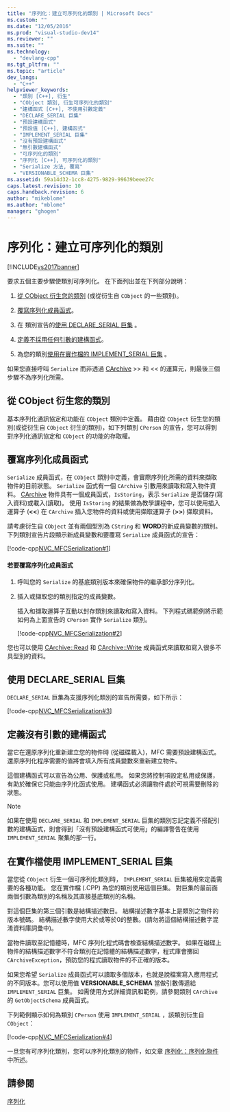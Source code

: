 ```yaml
---
title: "序列化：建立可序列化的類別 | Microsoft Docs"
ms.custom: ""
ms.date: "12/05/2016"
ms.prod: "visual-studio-dev14"
ms.reviewer: ""
ms.suite: ""
ms.technology: 
  - "devlang-cpp"
ms.tgt_pltfrm: ""
ms.topic: "article"
dev_langs: 
  - "C++"
helpviewer_keywords: 
  - "類別 [C++], 衍生"
  - "CObject 類別, 衍生可序列化的類別"
  - "建構函式 [C++], 不使用引數定義"
  - "DECLARE_SERIAL 巨集"
  - "預設建構函式"
  - "預設值 [C++], 建構函式"
  - "IMPLEMENT_SERIAL 巨集"
  - "沒有預設建構函式"
  - "無引數建構函式"
  - "可序列化的類別"
  - "序列化 [C++], 可序列化的類別"
  - "Serialize 方法, 覆寫"
  - "VERSIONABLE_SCHEMA 巨集"
ms.assetid: 59a14d32-1cc8-4275-9829-99639beee27c
caps.latest.revision: 10
caps.handback.revision: 6
author: "mikeblome"
ms.author: "mblome"
manager: "ghogen"
---
```

# 序列化：建立可序列化的類別
[!INCLUDE[vs2017banner](../assembler/inline/includes/vs2017banner.md)]

要求五個主要步驟使類別可序列化。  在下面列出並在下列部分說明：  
  
1.  [從 CObject 衍生您的類別](#_core_deriving_your_class_from_cobject) \(或從衍生自 `CObject` 的一些類別\)。  
  
2.  [覆寫序列化成員函式](#_core_overriding_the_serialize_member_function)。  
  
3.  在 類別宣告的[使用 DECLARE\_SERIAL 巨集](#_core_using_the_declare_serial_macro) 。  
  
4.  [定義不採用任何引數的建構函式](#_core_defining_a_constructor_with_no_arguments)。  
  
5.  為您的類別[使用在實作檔的 IMPLEMENT\_SERIAL 巨集](#_core_using_the_implement_serial_macro_in_the_implementation_file) 。  
  
 如果您直接呼叫 `Serialize` 而非透過 [CArchive](../mfc/reference/carchive-class.md) \>\> 和 \<\<  的運算元，則最後三個步驟不為序列化所需。  
  
##  <a name="_core_deriving_your_class_from_cobject"></a> 從 CObject 衍生您的類別  
 基本序列化通訊協定和功能在 `CObject` 類別中定義。  藉由從 `CObject` 衍生您的類別\(或從衍生自 `CObject` 衍生的類別\)，如下列類別 `CPerson` 的宣告，您可以得到對序列化通訊協定和 `CObject` 的功能的存取權。  
  
##  <a name="_core_overriding_the_serialize_member_function"></a> 覆寫序列化成員函式  
 `Serialize` 成員函式，在 `CObject` 類別中定義，會實際序列化所需的資料來擷取物件的目前狀態。  `Serialize` 函式有一個 `CArchive` 引數用來讀取和寫入物件資料。  [CArchive](../mfc/reference/carchive-class.md) 物件具有一個成員函式，`IsStoring`，表示 `Serialize` 是否儲存\(寫入資料\)或載入\(讀取\)。  使用 `IsStoring` 的結果做為教學課程中，您可以使用插入運算子 \(**\<\<**\) 在 `CArchive` 插入您物件的資料或使用擷取運算子 \(**\>\>**\) 擷取資料。  
  
 請考慮衍生自 `CObject` 並有兩個型別為 `CString` 和 **WORD**的新成員變數的類別。  下列類別宣告片段顯示新成員變數和要覆寫 `Serialize` 成員函式的宣告：  
  
 [!code-cpp[NVC_MFCSerialization#1](../mfc/codesnippet/CPP/serialization-making-a-serializable-class_1.h)]  
  
#### 若要覆寫序列化成員函式  
  
1.  呼叫您的 `Serialize` 的基底類別版本來確保物件的繼承部分序列化。  
  
2.  插入或擷取您的類別指定的成員變數。  
  
     插入和擷取運算子互動以封存類別來讀取和寫入資料。  下列程式碼範例將示範如何為上面宣告的 `CPerson` 實作 `Serialize` 類別。  
  
     [!code-cpp[NVC_MFCSerialization#2](../mfc/codesnippet/CPP/serialization-making-a-serializable-class_2.cpp)]  
  
 您也可以使用 [CArchive::Read](../Topic/CArchive::Read.md) 和 [CArchive::Write](../Topic/CArchive::Write.md) 成員函式來讀取和寫入很多不具型別的資料。  
  
##  <a name="_core_using_the_declare_serial_macro"></a> 使用 DECLARE\_SERIAL 巨集  
 `DECLARE_SERIAL` 巨集為支援序列化類別的宣告所需要，如下所示：  
  
 [!code-cpp[NVC_MFCSerialization#3](../mfc/codesnippet/CPP/serialization-making-a-serializable-class_3.h)]  
  
##  <a name="_core_defining_a_constructor_with_no_arguments"></a> 定義沒有引數的建構函式  
 當它在還原序列化重新建立您的物件時 \(從磁碟載入\)，MFC 需要預設建構函式。  還原序列化程序需要的值將會填入所有成員變數來重新建立物件。  
  
 這個建構函式可以宣告為公用、保護或私用。  如果您將控制項設定私用或保護，有助於確保它只能由序列化函式使用。  建構函式必須讓物件處於可視需要刪除的狀態。  
  
> [!NOTE]
>  如果在使用 `DECLARE_SERIAL` 和 `IMPLEMENT_SERIAL` 巨集的類別忘記定義不搭配引數的建構函式，則會得到「沒有預設建構函式可使用」的編譯警告在使用 `IMPLEMENT_SERIAL` 聚集的那一行。  
  
##  <a name="_core_using_the_implement_serial_macro_in_the_implementation_file"></a> 在實作檔使用 IMPLEMENT\_SERIAL 巨集  
 當您從 `CObject` 衍生一個可序列化類別時， `IMPLEMENT_SERIAL` 巨集被用來定義需要的各種功能。  您在實作檔 \(.CPP\) 為您的類別使用這個巨集。  對巨集的最前面兩個引數為類別的名稱及其直接基底類別的名稱。  
  
 對這個巨集的第三個引數是結構描述數目。  結構描述數字基本上是類別之物件的版本號碼。  結構描述數字使用大於或等於0的整數。\(請勿將這個結構描述數字混淆資料庫詞彙中\)。  
  
 當物件讀取至記憶體時，MFC 序列化程式碼會檢查結構描述數字。  如果在磁碟上物件的結構描述數字不符合類別在記憶體的結構描述數字，程式庫會擲回 `CArchiveException`，預防您的程式讀取物件的不正確的版本。  
  
 如果您希望 `Serialize` 成員函式可以讀取多個版本，也就是說檔案寫入應用程式的不同版本。您可以使用值 **VERSIONABLE\_SCHEMA** 當做引數傳遞給 `IMPLEMENT_SERIAL` 巨集。  如需使用方式詳細資訊和範例，請參閱類別 `CArchive`的 `GetObjectSchema` 成員函式。  
  
 下列範例顯示如何為類別 `CPerson` 使用 `IMPLEMENT_SERIAL` ，該類別衍生自 `CObject`：  
  
 [!code-cpp[NVC_MFCSerialization#4](../mfc/codesnippet/CPP/serialization-making-a-serializable-class_4.cpp)]  
  
 一旦您有可序列化類別，您可以序列化類別的物件，如文章 [序列化：序列化物件](../mfc/serialization-serializing-an-object.md) 中所述。  
  
## 請參閱  
 [序列化](../mfc/serialization-in-mfc.md)